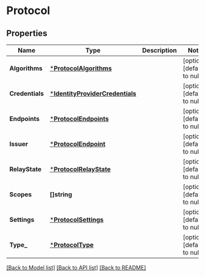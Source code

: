 # Protocol

## Properties
Name | Type | Description | Notes
------------ | ------------- | ------------- | -------------
**Algorithms** | [***ProtocolAlgorithms**](ProtocolAlgorithms.md) |  | [optional] [default to null]
**Credentials** | [***IdentityProviderCredentials**](IdentityProviderCredentials.md) |  | [optional] [default to null]
**Endpoints** | [***ProtocolEndpoints**](ProtocolEndpoints.md) |  | [optional] [default to null]
**Issuer** | [***ProtocolEndpoint**](ProtocolEndpoint.md) |  | [optional] [default to null]
**RelayState** | [***ProtocolRelayState**](ProtocolRelayState.md) |  | [optional] [default to null]
**Scopes** | **[]string** |  | [optional] [default to null]
**Settings** | [***ProtocolSettings**](ProtocolSettings.md) |  | [optional] [default to null]
**Type_** | [***ProtocolType**](ProtocolType.md) |  | [optional] [default to null]

[[Back to Model list]](../README.md#documentation-for-models) [[Back to API list]](../README.md#documentation-for-api-endpoints) [[Back to README]](../README.md)

